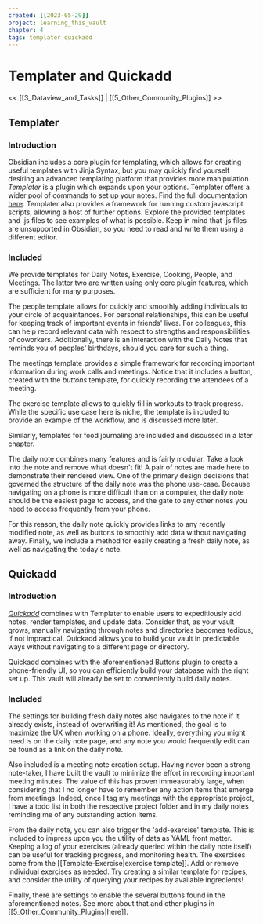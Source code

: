 ```yaml
---
created: [[2023-05-29]]
project: learning_this_vault
chapter: 4
tags: templater quickadd
---
```

# Templater and Quickadd
<< [[3_Dataview_and_Tasks]] | [[5_Other_Community_Plugins]] >>

## Templater
### Introduction
Obsidian includes a core plugin for templating, which allows for creating useful templates with Jinja Syntax, but you may quickly find yourself desiring an advanced templating platform that provides more manipulation. _Templater_ is a plugin which expands upon your options. Templater offers a wider pool of commands to set up your notes. Find the full documentation [here](https://silentvoid13.github.io/Templater/introduction.html). Templater also provides a framework for running custom javascript scripts, allowing a host of further options. Explore the provided templates and .js files to see examples of what is possible. Keep in mind that .js files are unsupported in Obsidian, so you need to read and write them using a different editor.

### Included
We provide templates for Daily Notes, Exercise, Cooking, People, and Meetings. The latter two are written using only core plugin features, which are sufficient for many purposes.

The people template allows for quickly and smoothly adding individuals to your circle of acquaintances. For personal relationships, this can be useful for keeping track of important events in friends' lives. For colleagues, this can help record relevant data with respect to strengths and responsibilities of coworkers. Additionally, there is an interaction with the Daily Notes that reminds you of peoples' birthdays, should you care for such a thing.

The meetings template provides a simple framework for recording important information during work calls and meetings. Notice that it includes a button, created with the _buttons_ template, for quickly recording the attendees of a meeting.

The exercise template allows to quickly fill in workouts to track progress. While the specific use case here is niche, the template is included to provide an example of the workflow, and is discussed more later.

Similarly, templates for food journaling are included and discussed in a later chapter.

The daily note combines many features and is fairly modular. Take a look into the note and remove what doesn't fit! A pair of notes are made here to demonstrate their rendered view. One of the primary design decisions that governed the structure of the daily note was the phone use-case. Because navigating on a phone is more difficult than on a computer, the daily note should be the easiest page to access, and the gate to any other notes you need to access frequently from your phone.

For this reason, the daily note quickly provides links to any recently modified note, as well as buttons to smoothly add data without navigating away. Finally, we include a method for easily creating a fresh daily note, as well as navigating the today's note.

## Quickadd
### Introduction
[_Quickadd_](https://quickadd.obsidian.guide/docs/) combines with Templater to enable users to expeditiously add notes, render templates, and update data. Consider that, as your vault grows, manually navigating through notes and directories becomes tedious, if not impractical. Quickadd allows you to build your vault in predictable ways without navigating to a different page or directory.

Quickadd combines with the aforementioned Buttons plugin to create a phone-friendly UI, so you can efficiently build your database with the right set up. This vault will already be set to conveniently build daily notes.

### Included
The settings for building fresh daily notes also navigates to the note if it already exists, instead of overwriting it! As mentioned, the goal is to maximize the UX when working on a phone. Ideally, everything you might need is on the daily note page, and any note you would frequently edit can be found as a link on the daily note.

Also included is a meeting note creation setup. Having never been a strong note-taker, I have built the vault to minimize the effort in recording important meeting minutes. The value of this has proven immeasurably large, when considering that I no longer have to remember any action items that emerge from meetings. Indeed, once I tag my meetings with the appropriate project, I have a todo list in both the respective project folder and in my daily notes reminding me of any outstanding action items.

From the daily note, you can also trigger the 'add-exercise' template. This is included to impress upon you the utility of data as YAML front matter. Keeping a log of your exercises (already queried within the daily note itself) can be useful for tracking progress, and monitoring health. The exercises come from the [[Template-Exercise|exercise template]]. Add or remove individual exercises as needed. Try creating a similar template for recipes, and consider the utility of querying your recipes by available ingredients!

Finally, there are settings to enable the several buttons found in the aforementioned notes. See more about that and other plugins in [[5_Other_Community_Plugins|here]].
